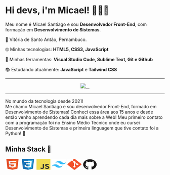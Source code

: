 # Hi devs, i'm Micael! 🧑🏻‍💻

<div align="left">
  <p>
    Meu nome é Micael Santiago e sou <strong>Desenvolvedor Front-End</strong>, com formação em <strong>Desenvolvimento de Sistemas</strong>.
  </p>

  <p>
    📌 Vitória de Santo Antão, Pernambuco.
  </p>

  <p>
    🤓 Minhas tecnologias: <strong>HTML5, CSS3, JavaScript</strong>
  </p>

  <p>
    🔨 Minhas ferramentas: <strong>Visual Studio Code, Sublime Text, Git e Github</strong>
  </p>

  <p>
    📚 Estudando atualmente: <strong>JavaScript</strong> e <strong>Tailwind CSS</strong>
  </p>
</div>

<hr>

<div align="center">
    <a href="https://micaelsantiago.github.io" target="_blank">
      <img src="https://img.shields.io/badge/-Portif%C3%B3lio-purple?style=for-the-badge&logo=gnometerminal&logoColor=white">
    </a>
   <a href="mailto:santiagoo.micael04@gmail.com" target="_blank">
    <img src="https://img.shields.io/badge/Gmail-D14836?style=for-the-badge&logo=gmail&logoColor=white" alt="">
   </a>
   <a href="https://www.instagram.com/m.santiago._/" target="_blank">
     <img src="https://img.shields.io/badge/Instagram-E4405F?style=for-the-badge&logo=instagram&logoColor=white" alt="">
   </a>
    <a href="https://www.linkedin.com/in/micael-santiago-959830210/" target="_blank">
      <img src="https://img.shields.io/badge/LinkedIn-0077B5?style=for-the-badge&logo=linkedin&logoColor=white" alt="">
    </a>
</div>

<hr>

<div align="left">
  No mundo da tecnologia desde 2021! <br/>
  Me chamo Micael Santiago e sou desenvolvedor Front-End, formado em Desenvolvimento de Sistemas! Conheci essa área aos 15 anos e desde então venho     aprendendo cada dia mais sobre a Web!
  Meu primeiro contato com a programação foi no Ensino Médio Técnico onde eu cursei Desenvolvimento de Sistemas e primeira linguagem que tive contato foi a Python! 🐍
</div>

<!-- <div align="center">
  <a href="https://github.com/micaelsantiago">
    <img width="400px" src="https://github-readme-stats.vercel.app/api?username=micaelsantiago&count_private=true&show_icons=true&theme=tokyonight">
  </a>

<a href="https://github.com/micaelsantiago">
    <img src="https://github-readme-stats.vercel.app/api/top-langs/?username=micaelsantiago&layout=compact&theme=tokyonight">
  </a> 
</div> -->

## Minha Stack 🧰
<div align="left">
  <img align="center" alt="HTML" height="35" width="45" src="https://raw.githubusercontent.com/devicons/devicon/master/icons/html5/html5-original.svg">
  <img align="center" alt="CSS" height="35" width="45" src="https://raw.githubusercontent.com/devicons/devicon/master/icons/css3/css3-original.svg">
  <img align="center" alt="JavaScript" height="35" width="45" src="https://raw.githubusercontent.com/devicons/devicon/master/icons/javascript/javascript-original.svg">
  <img align="center" alt="Tailwind CSS" height="35" width="45" src="https://raw.githubusercontent.com/devicons/devicon/master/icons/tailwindcss/tailwindcss-plain.svg">
  <img align="center" alt="Git" height="35" width="45" src="https://raw.githubusercontent.com/devicons/devicon/master/icons/git/git-original.svg">
  <img align="center" alt="Github" height="35" width="45" src="https://raw.githubusercontent.com/devicons/devicon/master/icons/github/github-original.svg">
</div>

